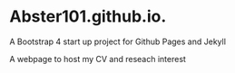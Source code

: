 # Abster101.github.io.
A Bootstrap 4 start up project for Github Pages and Jekyll

A webpage to host my CV and reseach interest  
